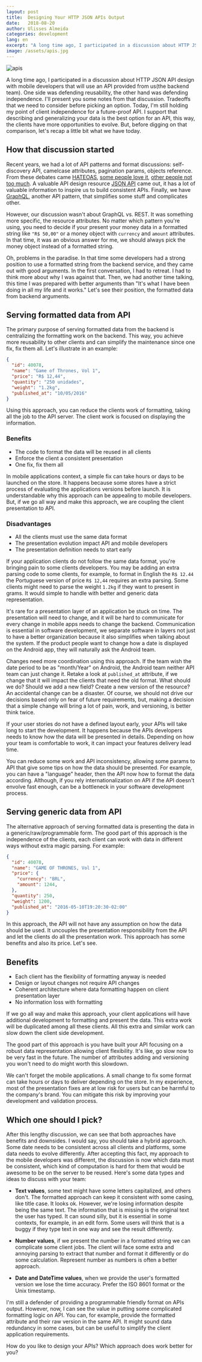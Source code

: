 ```yaml
---
layout: post
title:  Designing Your HTTP JSON APIs Output
date:   2018-08-20
author: Ulisses Almeida
categories: development
lang: en
excerpt: "A long time ago, I participated in a discussion about HTTP JSON API design with mobile developers that will use an API provided from us(the backend team). One side was defending reusability, the other hand was defending independence. I'll present you some notes from that discussion. Tradeoffs that we need to consider before picking an option. Today, I'm still holding my point of client independence for a future-proof API. I support that describing and generalizing your data is the best option for an API, this way, the clients have more opportunities to evolve. But, before digging on that comparison, let's recap a little bit what we have today."
image: /assets/apis.jpg
---
```


![apis](/assets/apis.jpg)

A long time ago, I participated in a discussion about HTTP JSON API design with mobile developers that will use an API provided from us(the backend team). One side was defending reusability, the other hand was defending independence. I'll present you some notes from that discussion. Tradeoffs that we need to consider before picking an option. Today, I'm still holding my point of client independence for a future-proof API. I support that describing and generalizing your data is the best option for an API, this way, the clients have more opportunities to evolve. But, before digging on that comparison, let's recap a little bit what we have today.

## How that discussion started

Recent years, we had a lot of API patterns and format discussions: self-discovery API, camelcase attributes, pagination params, objects reference. From these debates came [HATEOAS](https://en.wikipedia.org/wiki/HATEOAS), [some people love it](https://keyholesoftware.com/2016/02/29/dont-hate-the-hateoas/),  [other people not too much](https://jeffknupp.com/blog/2014/06/03/why-i-hate-hateoas/). A valuable API design resource [JSON API](http://jsonapi.org/) came out, it has a lot of valuable information to inspire us to build consistent APIs. Finally, we have [GraphQL](https://graphql.org/learn/), another API pattern, that simplifies some stuff and complicates other.

However, our discussion wasn't about GraphQL vs. REST. It was something more specific, the resource attributes. No matter which pattern you're using, you need to decide if your present your money data in a formatted string like `"R$ 50,00"` or a money object with `currency` and `amount` attributes. In that time, it was an obvious answer for me, we should always pick the money object instead of a formatted string.

Oh, problems in the paradise. In that time some developers had a strong position to use a formatted string from the backend service, and they came out with good arguments. In the first conversation, I had to retreat. I had to think more about why I was against that. Then, we had another time talking, this time I was prepared with better arguments than "It's what I have been doing in all my life and it works." Let's see their position, the formatted data from backend arguments.

## Serving formatted data from API

The primary purpose of serving formatted data from the backend is centralizing the formatting work on the backend. This way, you achieve more reusability to other clients and can simplify the maintenance since one fix, fix them all. Let's illustrate in an example:

```json
{
  "id": 40078,
  "name": "Game of Thrones, Vol 1",
  "price": "R$ 12,44",
  "quantity": "250 unidades",
  "weight": "1.2kg",
  "published_at": "10/05/2016"
}
```

Using this approach, you can reduce the clients work of formatting, taking all the job to the API server. The client work is focused on displaying the information.

### Benefits

* The code to format the data will be reused in all clients
* Enforce the client a consistent presentation
* One fix, fix them all

In mobile applications context, a simple fix can take hours or days to be launched on the store. It happens because some stores have a strict process of evaluating the applications versions before launch. It is understandable why this approach can be appealing to mobile developers. But, if we go all way and make this approach, we are coupling the client presentation to API.

### Disadvantages

* All the clients must use the same data format
* The presentation evolution impact API and mobile developers
* The presentation definition needs to start early

If your application clients do not follow the same data format, you're bringing pain to some clients developers. You may be adding an extra parsing code to some clients, for example, to format in English the `R$ 12.44` the Portuguese version of price `R$ 12,44` requires an extra parsing. Some clients might need to parse the weight `1.2kg` if they want to present in grams. It would simple to handle with better and generic data representation.

It's rare for a presentation layer of an application be stuck on time. The presentation will need to change, and it will be hard to communicate for every change in mobile apps needs to change the backend. Communication is essential in software development, we separate software in layers not just to have a better organization because it also simplifies when talking about the system. If the product people want to change how a date is displayed on the Android app, they will naturally ask the Android team.

Changes need more coordination using this approach. If the team wish the date period to be as "month/Year" on Android, the Android team neither API team can just change it. Retake a look at `published_at` attribute, if we change that it will impact the clients that need the old format. What should we do? Should we add a new field? Create a new version of the resource? An accidental change can be a disaster. Of course, we should not drive our decisions based only on fear of future requirements, but, making a decision that a simple change will bring a lot of pain, work, and versioning, is better think twice.

If your user stories do not have a defined layout early, your APIs will take long to start the development. It happens because the APIs developers needs to know how the data will be presented in details. Depending on how your team is comfortable to work, it can impact your features delivery lead time.

You can reduce some work and API inconsistency, allowing some params to API that give some tips on how the data should be presented. For example, you can have a "language" header, then the API now how to format the data according. Although, if you rely internationalization on API if the API doesn't envolve fast enough, can be a bottleneck in your software development process.

## Serving generic data from API

The alternative approach of serving formatted data is presenting the data in a generic/raw/programmable form. The good part of this approach is the independence of the clients, each client can work with data in different ways without extra magic parsing. For example:

```json
{
  "id": 40078,
  "name": "GAME OF THRONES, Vol 1",
  "price": {
    "currency": "BRL",
    "amount": 1244,
  },
  "quantity": 250,
  "weight": 1200,
  "published_at": "2016-05-10T19:20:30-02:00"
}
```

In this approach, the API will not have any assumption on how the data should be used. It uncouples the presentation responsibility from the API and let the clients do all the presentation work. This approach has some benefits and also its price. Let's see.

## Benefits

* Each client has the flexibility of formatting anyway is needed
* Design or layout changes not require API changes
* Coherent architecture where data formatting happen on client presentation layer
* No information loss with formatting

If we go all way and make this approach, your client applications will have additional development to formatting and present the data. This extra work will be duplicated among all these clients. All this extra and similar work can slow down the client side development.

The good part of this approach is you have built your API focusing on a robust data representation allowing client flexibility. It's like, go slow now to be very fast in the future. The number of attributes adding and versioning you won't need to do might worth this slowdown.

We can't forget the mobile applications. A small change to fix some format can take hours or days to deliver depending on the store. In my experience, most of the presentation fixes are at low risk for users but can be harmful to the company's brand. You can mitigate this risk by improving your development and validation process.

## Which one should I pick?

After this lengthy discussion, we can see that both approaches have benefits and downsides. I would say, you should take a hybrid approach. Some date needs to be consistent across all clients and platforms, some data needs to evolve differently. After accepting this fact, my approach to the mobile developers was different, the discussion is now which data must be consistent, which kind of computation is hard for them that would be awesome to be on the server to be reused. Here's some data types and ideas to discuss with your team:

* __Text values__, some text might have some letters capitalized, and others don't. The formatted approach can keep it consistent with some casing, like title case. It looks ok. However, we're losing information despite being the same text. The information that is missing is the original text the user has typed. It can sound silly, but it is essential in some contexts, for example, in an edit form. Some users will think that is a buggy if they type text in one way and see the result differently.

* __Number values__, if we present the number in a formatted string we can complicate some client jobs. The client will face some extra and annoying parsing to extract that number and format it differently or do some calculation. Represent number as numbers is often a better approach.

* __Date and DateTime values__, when we provide the user's formatted version we lose the time accuracy. Prefer the ISO 8601 format or the Unix timestamp.

I'm still a defender of providing a programmable friendly format on APIs output. However, now, I can see the value in putting some complicated formatting logic on API. You can, for example, provide the formatted attribute and their raw version in the same API. It might sound data redundancy in some cases, but can be useful to simplify the client application requirements.

How do you like to design your APIs? Which approach does work better for you?
